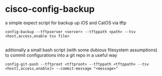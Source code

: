 # cisco-config-backup
a simple expect script for backup up iOS and CatOS via tftp

`config-backup --tftpserver <server> --tftppath <path> --tsv <host,access,enable tsv file>`

##

aditionally a small bash script (with some dubious filesystem assumptions) to commit configurations into a git repo in a useful way

`config-git-push --tftproot <tftproot> --tftppath <tftppath> --tsv <host[,access,enable]> --commit-message "<message>"`
